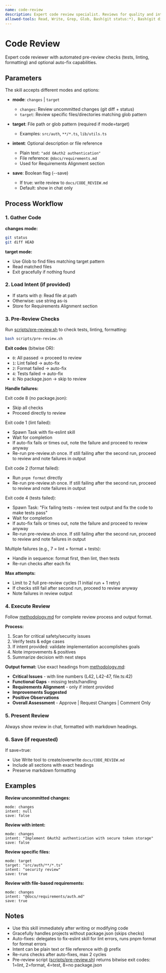 ```yaml
---
name: code-review
description: Expert code review specialist. Reviews for quality and intent alignment. Use immediately after writing or modifying code, or when user requests code review. Handles both uncommitted changes and targeted file reviews.
allowed-tools: Read, Write, Grep, Glob, Bash(git status:*), Bash(git diff:*), Bash(pnpm:*), Task, TodoWrite
---
```


# Code Review

Expert code reviewer with automated pre-review checks (tests, linting, formatting) and optional auto-fix capabilities.

## Parameters

The skill accepts different modes and options:

- **mode**: `changes` | `target`
  - `changes`: Review uncommitted changes (git diff + status)
  - `target`: Review specific files/directories matching glob pattern

- **target**: File path or glob pattern (required if mode=target)
  - Examples: `src/auth`, `**/*.ts`, `lib/utils.ts`

- **intent**: Optional description or file reference
  - Plain text: `"add OAuth2 authentication"`
  - File reference: `@docs/requirements.md`
  - Used for Requirements Alignment section

- **save**: Boolean flag (--save)
  - If true: write review to `docs/CODE_REVIEW.md`
  - Default: show in chat only

## Process Workflow

### 1. Gather Code

**changes mode:**
```bash
git status
git diff HEAD
```

**target mode:**
- Use Glob to find files matching target pattern
- Read matched files
- Exit gracefully if nothing found

### 2. Load Intent (if provided)

- If starts with `@`: Read file at path
- Otherwise: use string as-is
- Store for Requirements Alignment section

### 3. Pre-Review Checks

Run [scripts/pre-review.sh](scripts/pre-review.sh) to check tests, linting, formatting:

```bash
bash scripts/pre-review.sh
```

**Exit codes** (bitwise OR):
- `0`: All passed → proceed to review
- `1`: Lint failed → auto-fix
- `2`: Format failed → auto-fix
- `4`: Tests failed → auto-fix
- `8`: No package.json → skip to review

**Handle failures:**

Exit code 8 (no package.json):
- Skip all checks
- Proceed directly to review

Exit code 1 (lint failed):
- Spawn Task with fix-eslint skill
- Wait for completion
- If auto-fix fails or times out, note the failure and proceed to review anyway
- Re-run pre-review.sh once. If still failing after the second run, proceed to review and note failures in output

Exit code 2 (format failed):
- Run `pnpm format` directly
- Re-run pre-review.sh once. If still failing after the second run, proceed to review and note failures in output

Exit code 4 (tests failed):
- Spawn Task: "Fix failing tests - review test output and fix the code to make tests pass"
- Wait for completion
- If auto-fix fails or times out, note the failure and proceed to review anyway
- Re-run pre-review.sh once. If still failing after the second run, proceed to review and note failures in output

Multiple failures (e.g., 7 = lint + format + tests):
- Handle in sequence: format first, then lint, then tests
- Re-run checks after each fix

**Max attempts:**
- Limit to 2 full pre-review cycles (1 initial run + 1 retry)
- If checks still fail after second run, proceed to review anyway
- Note failures in review output

### 4. Execute Review

Follow [methodology.md](methodology.md) for complete review process and output format.

**Process:**
1. Scan for critical safety/security issues
2. Verify tests & edge cases
3. If intent provided: validate implementation accomplishes goals
4. Note improvements & positives
5. Summarize decision with next steps

**Output format:** Use exact headings from [methodology.md](methodology.md):
- **Critical Issues** - with line numbers (L42, L42-47, file.ts:42)
- **Functional Gaps** - missing tests/handling
- **Requirements Alignment** - only if intent provided
- **Improvements Suggested**
- **Positive Observations**
- **Overall Assessment** - Approve | Request Changes | Comment Only

### 5. Present Review

Always show review in chat, formatted with markdown headings.

### 6. Save (if requested)

If save=true:
- Use Write tool to create/overwrite `docs/CODE_REVIEW.md`
- Include all sections with exact headings
- Preserve markdown formatting

## Examples

**Review uncommitted changes:**
```
mode: changes
intent: null
save: false
```

**Review with intent:**
```
mode: changes
intent: "Implement OAuth2 authentication with secure token storage"
save: false
```

**Review specific files:**
```
mode: target
target: "src/auth/**/*.ts"
intent: "security review"
save: true
```

**Review with file-based requirements:**
```
mode: changes
intent: "@docs/requirements/auth.md"
save: true
```

## Notes

- Use this skill immediately after writing or modifying code
- Gracefully handles projects without package.json (skips checks)
- Auto-fixes: delegates to fix-eslint skill for lint errors, runs pnpm format for format errors
- Intent can be plain text or file reference with @ prefix
- Re-runs checks after auto-fixes, max 2 cycles
- Pre-review script ([scripts/pre-review.sh](scripts/pre-review.sh)) returns bitwise exit codes: 1=lint, 2=format, 4=test, 8=no package.json
